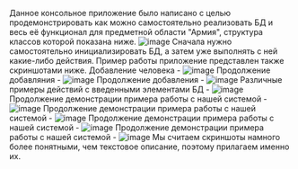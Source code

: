 Данное консольное приложение было написано с целью продемонстрировать как можно самостоятельно реализовать БД и весь её функционал для предметной области "Армия", структура классов которой показана ниже.
![image](https://user-images.githubusercontent.com/80580481/199728759-11b9ee6e-192e-4d44-b00f-e41f7ef2bae4.png)
Сначала нужно самостоятельно инициализировать БД, а затем уже выполнять с ней какие-либо действия. Пример работы приложение представлен также скриншотами ниже.
Добавление человека - ![image](https://user-images.githubusercontent.com/80580481/199729566-9891aac3-3839-426c-a3c2-91ac67167f43.png)
Продолжение добавляния - ![image](https://user-images.githubusercontent.com/80580481/199729704-3d5d087e-e801-4b07-a0e4-e5c2eecebecd.png)
Продолжение добавления - ![image](https://user-images.githubusercontent.com/80580481/199729768-effe2e6e-1472-47e6-9b9f-a62579fce40c.png)
Различные примеры действий с введенными элементами БД - ![image](https://user-images.githubusercontent.com/80580481/199729845-6f16ac4c-ff2a-4b0d-9e94-d5a68191a73b.png)
Продолжение демонстрации примера работы с нашей системой - ![image](https://user-images.githubusercontent.com/80580481/199729926-80ba3bba-e42d-4d59-9496-2879a97b27f2.png)
Продолжение демонстрации примера работы с нашей системой -  ![image](https://user-images.githubusercontent.com/80580481/199730000-f21bd822-fe4c-467a-87b4-d9a42661edb1.png)
Продолжение демонстрации примера работы с нашей системой - ![image](https://user-images.githubusercontent.com/80580481/199730049-a67ebdae-c06c-40c1-b130-23b7b4277546.png)
Продолжение демонстрации примера работы с нашей системой - ![image](https://user-images.githubusercontent.com/80580481/199730113-5012b738-aad5-44e6-b575-64e61f3e2587.png)
Мы считаем скриншоты намного более понятными, чем текстовое описание, поэтому прилагаем именно их.
